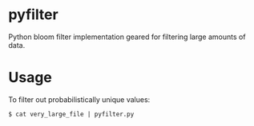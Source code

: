 
pyfilter
========

Python bloom filter implementation geared for filtering large amounts of data.

Usage
=====
To filter out probabilistically unique values:

    $ cat very_large_file | pyfilter.py

